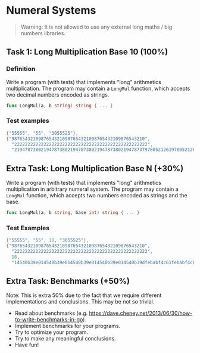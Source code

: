 # Numeral Systems

> Warning: It is not allowed to use any external long maths / big numbers libraries.

## Task 1: Long Multiplication Base 10 (100%)

### Definition

Write a program (with tests) that implements "long" arithmetics multiplication. The program may contain
a `LongMul` function, which accepts two decimal numbers encoded as strings.

```go
func LongMul(a, b string) string { ... }
```

### Test examples

```go
{"55555", "55", "3055525"},
{"98765432109876543210987654321098765432109876543210",
  "22222222222222222222222222222222222222222222222222",
  "2194787380219478738021947873802194787380219478737978052126197805212619780521261978052126197805212620"},
```

## Extra Task: Long Multiplication Base N (+30%)

Write a program (with tests) that implements "long" arithmetics multiplication in arbitrary numeral system.
The program may contain a `LongMul` function, which accepts two numbers encoded as strings and the base.

```go
func LongMul(a, b string, base int) string { ... }
```

### Test Examples

```go
{"55555", "55", 10, "3055525"},
{"98765432109876543210987654321098765432109876543210",
  "22222222222222222222222222222222222222222222222222",
  16,
  "14540b39e014540b39e014540b39e014540b39e014540b39dfebabf4c61febabf4c61febabf4c61febabf4c61febabf4c620"},
```

## Extra Task: Benchmarks (+50%)

Note: This is extra 50% due to the fact that we require different implementations and conclusions. This may
be not so trivial.

* Read about benchmarks (e.g. https://dave.cheney.net/2013/06/30/how-to-write-benchmarks-in-go).
* Implement benchmarks for your programs.
* Try to optimize your program.
* Try to make any meaningful conclusions.
* Have fun!

